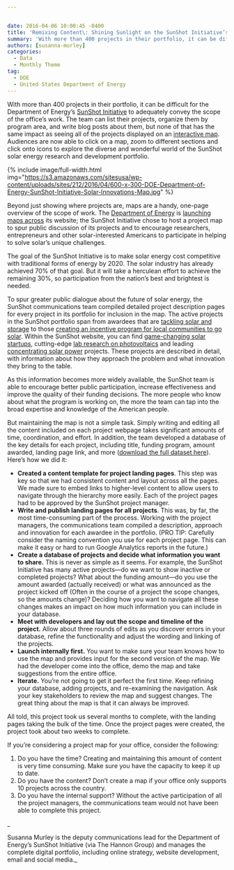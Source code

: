 ```yaml
---


date: 2016-04-06 10:00:45 -0400
title: 'Remixing Content\: Shining Sunlight on the SunShot Initiative’sSolar Energy R&D Project Map'
summary: 'With more than 400 projects in their portfolio, it can be difficult for the Department of Energy’sSunShot Initiative to adequately convey the scope of the office’swork. The team can list their projects, organize them by program area, and write blog posts about them, but none of that has the same impact as seeing'
authors: [susanna-murley]
categories:
  - Data
  - Monthly Theme
tag:
  - DOE
  - United States Department of Energy
---
```


With more than 400 projects in their portfolio, it can be difficult for the Department of Energy’s [SunShot Initiative](http://energy.gov/eere/sunshot/sunshot-initiative-mission) to adequately convey the scope of the office’s work. The team can list their projects, organize them by program area, and write blog posts about them, but none of that has the same impact as seeing all of the projects displayed on an [interactive map](http://energy.gov/eere/sunshot/sunshot-solar-projects-map). Audiences are now able to click on a map, zoom to different sections and click onto icons to explore the diverse and wonderful world of the SunShot solar energy research and development portfolio.


{% include image/full-width.html img="https://s3.amazonaws.com/sitesusa/wp-content/uploads/sites/212/2016/04/600-x-300-DOE-Department-of-Energy-SunShot-Initiative-Solar-Innovations-Map.jpg" %}

Beyond just showing where projects are, maps are a handy, one-page overview of the scope of work. The [Department of Energy](http://energy.gov/maps) is [launching maps across](http://energy.gov/eere/buildings/building-technologies-office-projects-map) its website; the SunShot Initiative chose to host a project map to spur public discussion of its projects and to encourage researchers, entrepreneurs and other solar-interested Americans to participate in helping to solve solar’s unique challenges.

The goal of the SunShot Initiative is to make solar energy cost competitive with traditional forms of energy by 2020. The solar industry has already achieved 70% of that goal. But it will take a herculean effort to achieve the remaining 30%, so participation from the nation’s best and brightest is needed.

To spur greater public dialogue about the future of solar energy, the SunShot communications team compiled detailed project description pages for every project in its portfolio for inclusion in the map. The active projects in the SunShot portfolio span from awardees that are [tackling solar and storage](http://www.energy.gov/eere/sunshot/sustainable-and-holistic-integration-energy-storage-and-solar-pv-shines) to those [creating an incentive program for local communities to go solar](http://www.energy.gov/eere/sunshot/solar-powering-america-recognizing-communities-sparc). Within the SunShot website, you can find [game-changing solar startups](http://energy.gov/eere/sunshot/sunshot-technology-market-incubator-10-solarmat-3-sunpath-2), cutting-edge [lab research on photovoltaics](http://energy.gov/eere/sunshot/sunshot-national-laboratory-multiyear-partnership-sunlamp-photovoltaic-subprogram-fy16) and leading [concentrating solar power](http://energy.gov/eere/sunshot/sunshot-national-laboratory-multiyear-partnership-sunlamp-photovoltaic-subprogram-fy16) projects. These projects are described in detail, with information about how they approach the problem and what innovation they bring to the table.

As this information becomes more widely available, the SunShot team is able to encourage better public participation, increase effectiveness and improve the quality of their funding decisions. The more people who know about what the program is working on, the more the team can tap into the broad expertise and knowledge of the American people.

But maintaining the map is not a simple task. Simply writing and editing all the content included on each project webpage takes significant amounts of time, coordination, and effort. In addition, the team developed a database of the key details for each project, including title, funding program, amount awarded, landing page link, and more ([download the full dataset here](http://energy.gov/eere/sunshot/downloads/sunshot-solar-projects-download)). Here’s how we did it:

  * **Created a content template for project landing pages**. This step was key so that we had consistent content and layout across all the pages. We made sure to embed links to higher-level content to allow users to navigate through the hierarchy more easily. Each of the project pages had to be approved by the SunShot project manager.
  * **Write and publish landing pages for all projects**. This was, by far, the most time-consuming part of the process. Working with the project managers, the communications team compiled a description, approach and innovation for each awardee in the portfolio. (PRO TIP: Carefully consider the naming convention you use for each project page. This can make it easy or hard to run Google Analytics reports in the future.)
  * **Create a database of projects and decide what information you want to share.** This is never as simple as it seems. For example, the SunShot Initiative has many active projects—do we want to show inactive or completed projects? What about the funding amount—do you use the amount awarded (actually received) or what was announced as the project kicked off (Often in the course of a project the scope changes, so the amounts change)? Deciding how you want to navigate all these changes makes an impact on how much information you can include in your database.
  * **Meet with developers and lay out the scope and timeline of the project.** Allow about three rounds of edits as you discover errors in your database, refine the functionality and adjust the wording and linking of the projects.
  * **Launch internally first.** You want to make sure your team knows how to use the map and provides input for the second version of the map. We had the developer come into the office, demo the map and take suggestions from the entire office.
  * **Iterate.** You’re not going to get it perfect the first time. Keep refining your database, adding projects, and re-examining the navigation. Ask your key stakeholders to review the map and suggest changes. The great thing about the map is that it can always be improved.

All told, this project took us several months to complete, with the landing pages taking the bulk of the time. Once the project pages were created, the project took about two weeks to complete.

If you’re considering a project map for your office, consider the following:

  1. Do you have the time? Creating and maintaining this amount of content is very time consuming. Make sure you have the capacity to keep it up to date.
  2. Do you have the content? Don’t create a map if your office only supports 10 projects across the country.
  3. Do you have the internal support? Without the active participation of all the project managers, the communications team would not have been able to complete this project.

_
  
Susanna Murley is the deputy communications lead for the Department of Energy’s SunShot Initiative (via The Hannon Group) and manages the complete digital portfolio, including online strategy, website development, email and social media._